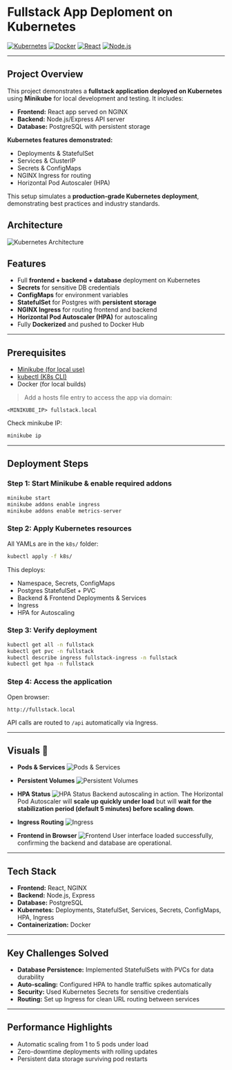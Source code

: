 # Fullstack App Deploment on Kubernetes 

[![Kubernetes](https://img.shields.io/badge/Kubernetes-Cluster-blue)](https://kubernetes.io/)
[![Docker](https://img.shields.io/badge/Docker-Container-blue)](https://www.docker.com/)
[![React](https://img.shields.io/badge/React-Frontend-blue)](https://reactjs.org/)
[![Node.js](https://img.shields.io/badge/Node.js-Backend-green)](https://nodejs.org/)

---

## Project Overview

This project demonstrates a **fullstack application deployed on Kubernetes** using **Minikube** for local development and testing. It includes:

* **Frontend:** React app served on NGINX
* **Backend:** Node.js/Express API server
* **Database:** PostgreSQL with persistent storage

**Kubernetes features demonstrated:**

* Deployments & StatefulSet
* Services & ClusterIP
* Secrets & ConfigMaps
* NGINX Ingress for routing
* Horizontal Pod Autoscaler (HPA)

This setup simulates a **production-grade Kubernetes deployment**, demonstrating best practices and industry standards.

## Architecture

![Kubernetes Architecture](images/arch.png)

## Features

* Full **frontend + backend + database** deployment on Kubernetes
* **Secrets** for sensitive DB credentials
* **ConfigMaps** for environment variables
* **StatefulSet** for Postgres with **persistent storage**
* **NGINX Ingress** for routing frontend and backend
* **Horizontal Pod Autoscaler (HPA)** for autoscaling
* Fully **Dockerized** and pushed to Docker Hub

---

## Prerequisites

* [Minikube (for local use)](https://minikube.sigs.k8s.io/docs/start/)
* [kubectl (K8s CLI)](https://kubernetes.io/docs/tasks/tools/)
* Docker (for local builds)

> Add a hosts file entry to access the app via domain:

```text
<MINIKUBE_IP> fullstack.local
```

Check minikube IP:

```bash
minikube ip
```

---

## Deployment Steps

### Step 1: Start Minikube & enable required addons

```bash
minikube start
minikube addons enable ingress
minikube addons enable metrics-server
```

### Step 2: Apply Kubernetes resources

All YAMLs are in the `k8s/` folder:

```bash
kubectl apply -f k8s/
```

This deploys:

* Namespace, Secrets, ConfigMaps
* Postgres StatefulSet + PVC
* Backend & Frontend Deployments & Services
* Ingress
* HPA for Autoscaling

### Step 3: Verify deployment

```bash
kubectl get all -n fullstack
kubectl get pvc -n fullstack
kubectl describe ingress fullstack-ingress -n fullstack
kubectl get hpa -n fullstack
```

### Step 4: Access the application

Open browser:

```
http://fullstack.local
```

API calls are routed to `/api` automatically via Ingress.

---
## Visuals 📸

* **Pods & Services**
  ![Pods & Services](images/all.png)

* **Persistent Volumes**
  ![Persistent Volumes](images/pvc.png)

* **HPA Status**
  ![HPA Status](images/hpa.png)
  Backend autoscaling in action. The Horizontal Pod Autoscaler will **scale up quickly under load** but will **wait for the stabilization period (default 5 minutes) before scaling down**.

* **Ingress Routing**
  ![Ingress](images/ingress.png)

* **Frontend in Browser**
  ![Frontend](images/frontend.png)
   User interface loaded successfully, confirming the backend and database are operational.

---
## Tech Stack

* **Frontend:** React, NGINX
* **Backend:** Node.js, Express
* **Database:** PostgreSQL
* **Kubernetes:** Deployments, StatefulSet, Services, Secrets, ConfigMaps, HPA, Ingress
* **Containerization:** Docker

---
## Key Challenges Solved

* **Database Persistence:** Implemented StatefulSets with PVCs for data durability
* **Auto-scaling:** Configured HPA to handle traffic spikes automatically  
* **Security:** Used Kubernetes Secrets for sensitive credentials
* **Routing:** Set up Ingress for clean URL routing between services
---
## Performance Highlights

* Automatic scaling from 1 to 5 pods under load
* Zero-downtime deployments with rolling updates
* Persistent data storage surviving pod restarts
